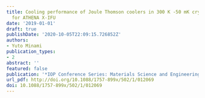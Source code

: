 ```yaml
---
title: Cooling performance of Joule Thomson coolers in 300 K -50 mK cryochain demonstration
  for ATHENA X-IFU
date: '2019-01-01'
draft: true
publishDate: '2020-10-05T22:09:15.726852Z'
authors:
- Yuto Minami
publication_types:
- 2
abstract: ''
featured: false
publication: '*IOP Conference Series: Materials Science and Engineering*'
url_pdf: http://doi.org/10.1088/1757-899x/502/1/012069
doi: 10.1088/1757-899x/502/1/012069
---
```


